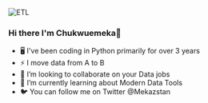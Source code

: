 
![ETL](https://github.com/Mekazstan/Mekazstan/assets/101509899/d902f838-d4f9-4137-b695-db04320b47ce)


### Hi there I'm Chukwuemeka👋
- 🖥️ I've been coding in Python primarily for over 3 years
- ⚡ I move data from A to B 
- 👯 I’m looking to collaborate on your Data jobs
- 🌱 I’m currently learning about Modern Data Tools
- 🐦 You can follow me on Twitter @Mekazstan
<!--
**Mekazstan/Mekazstan** is a ✨ _special_ ✨ repository because its `README.md` (this file) appears on your GitHub profile.

Here are some ideas to get you started:

- 🔭 I’m currently working on ...
- 🌱 I’m currently learning ...
- 👯 I’m looking to collaborate on ...
- 🤔 I’m looking for help with ...
- 💬 Ask me about ...
- 📫 How to reach me: ...
- 😄 Pronouns: ...
- ⚡ Fun fact: ...
-->
